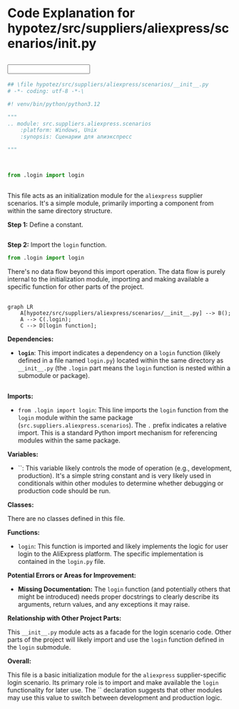 # Code Explanation for hypotez/src/suppliers/aliexpress/scenarios/__init__.py

## <input code>

```python
## \file hypotez/src/suppliers/aliexpress/scenarios/__init__.py
# -*- coding: utf-8 -*-\

#! venv/bin/python/python3.12

"""
.. module: src.suppliers.aliexpress.scenarios 
	:platform: Windows, Unix
	:synopsis: Сценарии для алиэкспресс

"""



from .login import login
```

## <algorithm>

This file acts as an initialization module for the `aliexpress` supplier scenarios.  It's a simple module, primarily importing a component from within the same directory structure.

**Step 1:** Define a constant.

```

```

**Step 2:** Import the `login` function.

```python
from .login import login
```

There's no data flow beyond this import operation. The data flow is purely internal to the initialization module, importing and making available a specific function for other parts of the project.


## <mermaid>

```mermaid
graph LR
    A[hypotez/src/suppliers/aliexpress/scenarios/__init__.py] --> B();
    A --> C(.login);
    C --> D[login function];
```

**Dependencies:**

* **`login`**: This import indicates a dependency on a `login` function (likely defined in a file named `login.py`) located within the same directory as `__init__.py` (the `.login` part means the `login` function is nested within a submodule or package).


## <explanation>

**Imports:**

* `from .login import login`: This line imports the `login` function from the `login` module within the same package (`src.suppliers.aliexpress.scenarios`).  The `.` prefix indicates a relative import. This is a standard Python import mechanism for referencing modules within the same package.

**Variables:**

* ``:  This variable likely controls the mode of operation (e.g., development, production).  It's a simple string constant and is very likely used in conditionals within other modules to determine whether debugging or production code should be run.


**Classes:**

There are no classes defined in this file.


**Functions:**

* `login`: This function is imported and likely implements the logic for user login to the AliExpress platform.  The specific implementation is contained in the `login.py` file.

**Potential Errors or Areas for Improvement:**

* **Missing Documentation:**  The `login` function (and potentially others that might be introduced) needs proper docstrings to clearly describe its arguments, return values, and any exceptions it may raise.


**Relationship with Other Project Parts:**

This `__init__.py` module acts as a facade for the login scenario code. Other parts of the project will likely import and use the `login` function defined in the `login` submodule.


**Overall:**

This file is a basic initialization module for the `aliexpress` supplier-specific login scenario. Its primary role is to import and make available the `login` functionality for later use. The `` declaration suggests that other modules may use this value to switch between development and production logic.
